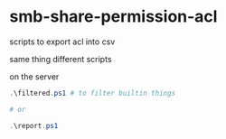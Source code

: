 # smb-share-permission-acl
scripts to export acl into csv 

same thing different scripts 

on the server

```powershell
.\filtered.ps1 # to filter builtin things

# or

.\report.ps1
```
